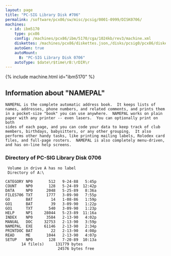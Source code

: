 ```yaml
---
layout: page
title: "PC-SIG Library Disk #706"
permalink: /software/pcx86/sw/misc/pcsig/0001-0999/DISK0706/
machines:
  - id: ibm5170
    type: pcx86
    config: /machines/pcx86/ibm/5170/cga/1024kb/rev3/machine.xml
    diskettes: /machines/pcx86/diskettes.json,/disks/pcsig0/pcx86/diskettes.json
    autoGen: true
    autoMount:
      B: "PC-SIG Library Disk 0706"
    autoType: $date\r$time\rB:\rDIR\r
---
```


{% include machine.html id="ibm5170" %}

## Information about "NAMEPAL"

    NAMEPAL is the complete automatic address book.  It keeps lists of
    names, addresses, phone numbers, and related comments, and prints them
    in a pocket-size "book" you can use anywhere.  NAMEPAL works on plain
    paper with any printer -- even lasers.  You can optionally print on both
    sides of each page, and you can code your data to keep track of club
    members, birthdays, babysitters, or any other grouping.  It also
    performs other handy tasks, like printing mailing labels, Rolodex card
    files, and full-page rosters.  NAMEPAL is also completely menu-driven,
    and has on-line help screens.

### Directory of PC-SIG Library Disk 0706

     Volume in drive A has no label
     Directory of A:\

    CATEGORY NP0       512   9-24-88   5:45p
    COUNT    NP0       128   5-24-89  12:42p
    DATA     NP0      2048   5-25-89   8:36a
    FILES706 TXT      1777   3-09-90   7:55p
    GO       BAT        14   1-08-86   1:59p
    GO1      BAT        39   3-09-90   1:22p
    GO1      TXT       540   3-09-90   1:23p
    HELP     NP1     28044   5-23-89  11:16a
    INDEX    NP0      3584   2-13-90   4:02p
    MANUAL   DOC     32753   2-13-90   3:59p
    NAMEPAL  EXE     61146   2-13-90   2:34p
    PRINTDOC BAT        22   2-13-90   4:08p
    READ     ME       1044   2-13-90   4:07p
    SETUP    NP0       128   7-20-89  10:13a
           14 file(s)     131779 bytes
                           24576 bytes free
